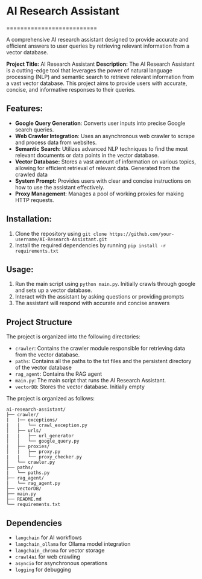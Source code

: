 # AI Research Assistant
==========================

A comprehensive AI research assistant designed to provide accurate and efficient answers to user queries by retrieving relevant information from a vector database.

**Project Title:** AI Research Assistant
**Description:**
The AI Research Assistant is a cutting-edge tool that leverages the power of natural language processing (NLP) and semantic search to retrieve relevant information from a vast vector database. This project aims to provide users with accurate, concise, and informative responses to their queries.

## Features:

*   **Google Query Generation**: Converts user inputs into precise Google search queries.
*   **Web Crawler Integration**: Uses an asynchronous web crawler to scrape and process data from websites.
*   **Semantic Search:** Utilizes advanced NLP techniques to find the most relevant documents or data points in the vector database.
*   **Vector Database:** Stores a vast amount of information on various topics, allowing for efficient retrieval of relevant data. Generated from the crawled data
*   **System Prompt:** Provides users with clear and concise instructions on how to use the assistant effectively.
*   **Proxy Management**: Manages a pool of working proxies for making HTTP requests.

## Installation:

1.  Clone the repository using `git clone https://github.com/your-username/AI-Research-Assistant.git`
2.  Install the required dependencies by running `pip install -r requirements.txt`

## Usage:

1.  Run the main script using `python main.py`. Initially crawls through google and sets up a vector database.
2.  Interact with the assistant by asking questions or providing prompts
3.  The assistant will respond with accurate and concise answers

## Project Structure
The project is organized into the following directories:

*   `crawler`: Contains the crawler module responsible for retrieving data from the vector database.
*   `paths`: Contains all the paths to the txt files and the persistent directory of the vector database
*   `rag_agent`: Contains the RAG agent
*   `main.py`: The main script that runs the AI Research Assistant.
*   `vectorDB`: Stores the vector database. Initially empty

The project is organized as follows:

```
ai-research-assistant/
├── crawler/                        
|   |── exceptions/
|   |   └── crawl_exception.py      
│   ├── urls/
|   |   ├── url_generator
│   │   └── google_query.py
|   ├── proxies/
│   |   ├── proxy.py
|   |   └── proxy_checker.py
│   └── crawler.py
├── paths/
|   └── paths.py 
├── rag_agent/
|   └── rag_agent.py
├── vectorDB/ 
├── main.py
├── README.md
└── requirements.txt
```

## Dependencies
- `langchain` for AI workflows
- `langchain_ollama` for Ollama model integration
- `langchain_chroma` for vector storage
- `crawl4ai` for web crawling
- `asyncio` for asynchronous operations
- `logging` for debugging
